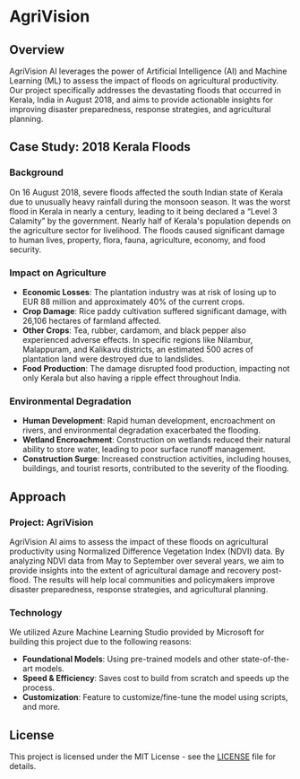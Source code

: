 # AgriVision

## Overview
AgriVision AI leverages the power of Artificial Intelligence (AI) and Machine Learning (ML) to assess the impact of floods on agricultural productivity. Our project specifically addresses the devastating floods that occurred in Kerala, India in August 2018, and aims to provide actionable insights for improving disaster preparedness, response strategies, and agricultural planning.

## Case Study: 2018 Kerala Floods

### Background
On 16 August 2018, severe floods affected the south Indian state of Kerala due to unusually heavy rainfall during the monsoon season. It was the worst flood in Kerala in nearly a century, leading to it being declared a “Level 3 Calamity” by the government. Nearly half of Kerala's population depends on the agriculture sector for livelihood. The floods caused significant damage to human lives, property, flora, fauna, agriculture, economy, and food security.

### Impact on Agriculture
- **Economic Losses**: The plantation industry was at risk of losing up to EUR 88 million and approximately 40% of the current crops.
- **Crop Damage**: Rice paddy cultivation suffered significant damage, with 26,106 hectares of farmland affected.
- **Other Crops**: Tea, rubber, cardamom, and black pepper also experienced adverse effects. In specific regions like Nilambur, Malappuram, and Kalikavu districts, an estimated 500 acres of plantation land were destroyed due to landslides.
- **Food Production**: The damage disrupted food production, impacting not only Kerala but also having a ripple effect throughout India.

### Environmental Degradation
- **Human Development**: Rapid human development, encroachment on rivers, and environmental degradation exacerbated the flooding.
- **Wetland Encroachment**: Construction on wetlands reduced their natural ability to store water, leading to poor surface runoff management.
- **Construction Surge**: Increased construction activities, including houses, buildings, and tourist resorts, contributed to the severity of the flooding.

## Approach

### Project: AgriVision
AgriVision AI aims to assess the impact of these floods on agricultural productivity using Normalized Difference Vegetation Index (NDVI) data. By analyzing NDVI data from May to September over several years, we aim to provide insights into the extent of agricultural damage and recovery post-flood. The results will help local communities and policymakers improve disaster preparedness, response strategies, and agricultural planning.

### Technology
We utilized Azure Machine Learning Studio provided by Microsoft for building this project due to the following reasons:
- **Foundational Models**: Using pre-trained models and other state-of-the-art models.
- **Speed & Efficiency**: Saves cost to build from scratch and speeds up the process.
- **Customization**: Feature to customize/fine-tune the model using scripts, and more.


## License
This project is licensed under the MIT License - see the [LICENSE](LICENSE) file for details.
